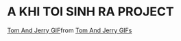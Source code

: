 # A KHI TOI SINH RA PROJECT

<div class="tenor-gif-embed" data-postid="26736089" data-share-method="host" data-aspect-ratio="1.18519" data-width="100%"><a href="https://tenor.com/view/tom-and-jerry-gif-26736089">Tom And Jerry GIF</a>from <a href="https://tenor.com/search/tom+and+jerry-gifs">Tom And Jerry GIFs</a></div> <script type="text/javascript" async src="https://tenor.com/embed.js"></script>
